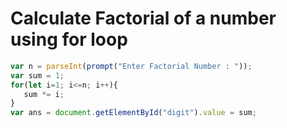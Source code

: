 # Calculate Factorial of a number using for loop

```jsx
var n = parseInt(prompt("Enter Factorial Number : "));
var sum = 1;
for(let i=1; i<=n; i++){
   sum *= i;
}
var ans = document.getElementById("digit").value = sum;
```